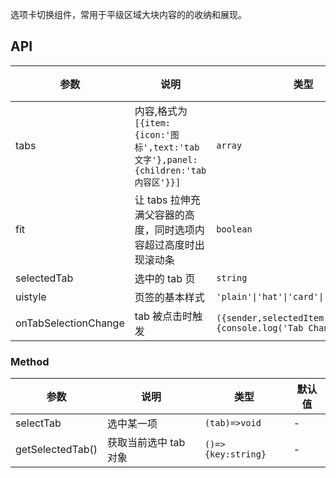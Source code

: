 选项卡切换组件，常用于平级区域大块内容的的收纳和展现。

## API

| 参数 | 说明 | 类型 | 默认值 |
| --- | --- | --- | --- |
| tabs | 内容,格式为`[{item:{icon:'图标',text:'tab文字'},panel:{children:'tab内容区'}}]` | `array` | - |
| fit | 让 tabs 拉伸充满父容器的高度，同时选项内容超过高度时出现滚动条 | `boolean` | - |
| selectedTab | 选中的 tab 页 | `string` | - |
| uistyle | 页签的基本样式 | `'plain'\|'hat'\|'card'\|'line'\|'pill'` | plain |
| onTabSelectionChange | tab 被点击时触发 | `({sender,selectedItem,key})=>{console.log('Tab Changed')}` | - |

### Method

| 参数             | 说明                  | 类型               | 默认值 |
| ---------------- | --------------------- | ------------------ | ------ |
| selectTab        | 选中某一项            | `(tab)=>void`      | -      |
| getSelectedTab() | 获取当前选中 tab 对象 | `()=>{key:string}` | -      |
